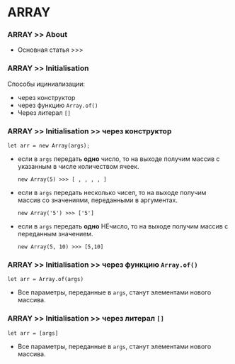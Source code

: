 # ARRAY

### ARRAY >> About
- Основная статья >>>

### ARRAY >> Initialisation
Способы ициниализации:
- через конструктор
- через функцию `Array.of()`
- Через литерал `[]`

### ARRAY >> Initialisation >> через конструктор
```
let arr = new Array(args);
```
- если в `args` передать __одно__ число, то на выходе получим массив с указанным в числе количеством ячеек.

  ```
  new Array(5) >>> [ , , , , ]
  ```
- если в `args` передать несколько чисел, то на выходе получим массив со значениями, переданными в аргументах.

  ```
  new Array('5') >>> ['5']
  ```
- если в `args` передать __одно__ НЕчисло, то на выходе получим массив с переданным значением.

  ```
  new Array(5, 10) >>> [5,10]
  ```

### ARRAY >> Initialisation >> через функцию `Array.of()`
```
let arr = Array.of(args)
```
- Все параметры, переданные в `args`, станут элементами нового массива.

### ARRAY >> Initialisation >> через литерал `[]`
```
let arr = [args]
```
- Все параметры, переданные в `args`, станут элементами нового массива.